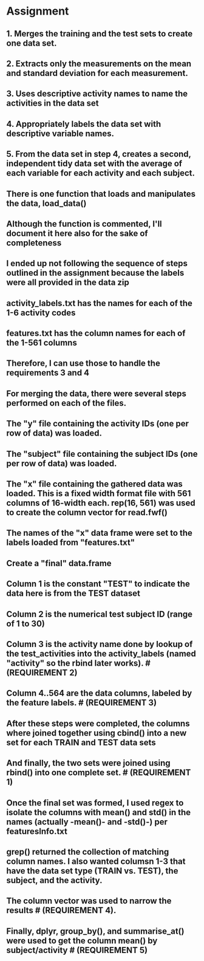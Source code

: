 # Assignment

## 1. Merges the training and the test sets to create one data set.
## 2. Extracts only the measurements on the mean and standard deviation for each measurement.
## 3. Uses descriptive activity names to name the activities in the data set
## 4. Appropriately labels the data set with descriptive variable names.
## 5. From the data set in step 4, creates a second, independent tidy data set with the average of each variable for each activity and each subject.

## There is one function that loads and manipulates the data, load_data()
## Although the function is commented, I'll document it here also for the sake of completeness

## I ended up not following the sequence of steps outlined in the assignment because the labels were all provided in the data zip
## activity_labels.txt has the names for each of the 1-6 activity codes
## features.txt has the column names for each of the 1-561 columns
## Therefore, I can use those to handle the requirements 3 and 4

## For merging the data, there were several steps performed on each of the files.
## The "y" file containing the activity IDs (one per row of data) was loaded.
## The "subject" file containing the subject IDs (one per row of data) was loaded.
## The "x" file containing the gathered data was loaded.  This is a fixed width format file with 561 columns of 16-width each.  rep(16, 561) was used to create the column vector for read.fwf()

## The names of the "x" data frame were set to the labels loaded from "features.txt"

## Create a "final" data.frame
##   Column 1 is the constant "TEST" to indicate the data here is from the TEST dataset
##   Column 2 is the numerical test subject ID (range of 1 to 30)
##   Column 3 is the activity name done by lookup of the test_activities into the activity_labels (named "activity" so the rbind later works).  # (REQUIREMENT 2)
##   Column 4..564 are the data columns, labeled by the feature labels.  # (REQUIREMENT 3)

## After these steps were completed, the columns where joined together using cbind() into a new set for each TRAIN and TEST data sets
## And finally, the two sets were joined using rbind() into one complete set.  # (REQUIREMENT 1)

## Once the final set was formed, I used regex to isolate the columns with mean() and std() in the names (actually -mean()- and -std()-) per featuresInfo.txt
## grep() returned the collection of matching column names.  I also wanted columsn 1-3 that have the data set type (TRAIN vs. TEST), the subject, and the activity.
## The column vector was used to narrow the results # (REQUIREMENT 4).

## Finally, dplyr, group_by(), and summarise_at() were used to get the column mean() by subject/activity # (REQUIREMENT 5)
